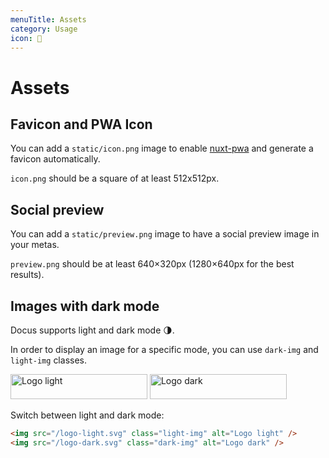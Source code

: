 ```yaml
---
menuTitle: Assets
category: Usage
icon: 🌌
---
```


# Assets

## Favicon and PWA Icon

You can add a `static/icon.png` image to enable [nuxt-pwa](https://pwa.nuxtjs.org) and generate a favicon automatically.

<d-alert>

`icon.png` should be a square of at least 512x512px.

</d-alert>

## Social preview

You can add a `static/preview.png` image to have a social preview image in your metas.

<d-alert>

`preview.png` should be at least 640×320px (1280×640px for the best results).

</d-alert>

## Images with dark mode

Docus supports light and dark mode 🌗.

In order to display an image for a specific mode, you can use `dark-img` and `light-img` classes.

<d-code-group>
<d-code-block label="Preview" active preview>

  <img src="/logo-light.svg" class="light-img" alt="Logo light" style="margin:0;" width="219" height="40" />
  <img src="/logo-dark.svg" class="dark-img" alt="Logo dark" style="margin:0;" width="219" height="40" />
  <p class="flex items-center mt-4" style="margin-bottom:0;">Switch between light and dark mode:&nbsp;<d-color-switcher class="inline-flex ml-2"></d-color-switcher></p>

</d-code-block>
<d-code-block label="Code">

```md
<img src="/logo-light.svg" class="light-img" alt="Logo light" />
<img src="/logo-dark.svg" class="dark-img" alt="Logo dark" />
```

</d-code-block>
</d-code-group>
